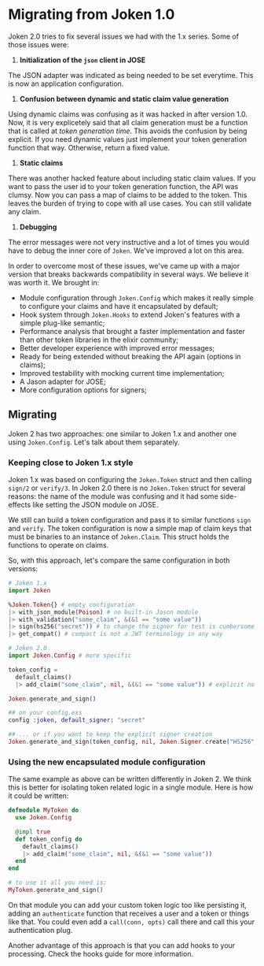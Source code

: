 # Migrating from Joken 1.0

Joken 2.0 tries to fix several issues we had with the 1.x series. Some of those issues were:

1. **Initialization of the `json` client in JOSE**

  The JSON adapter was indicated as being needed to be set everytime. This is now an application configuration.

1. **Confusion between dynamic and static claim value generation**

  Using dynamic claims was confusing as it was hacked in after version 1.0. Now, it is very explicetely said that all claim generation must be a function that is called at *token generation time*. This avoids the confusion by being explicit. If you need dynamic values just implement your token generation function that way. Otherwise, return a fixed value.

1. **Static claims**

  There was another hacked feature about including static claim values. If you want to pass the user id to your token generation function, the API was clumsy. Now you can pass a map of claims to be added to the token. This leaves the burden of trying to cope with all use cases. You can still validate any claim.

1. **Debugging**

  The error messages were not very instructive and a lot of times you would have to debug the inner core of `Joken`. We've improved a lot on this area.

In order to overcome most of these issues, we've came up with a major version that breaks backwards compatibility in several ways. We believe it was worth it. We brought in:

- Module configuration through `Joken.Config` which makes it really simple to configure your claims and have it encapsulated by default;
- Hook system through `Joken.Hooks` to extend Joken's features with a simple plug-like semantic;
- Performance analysis that brought a faster implementation and faster than other token libraries in the elixir community;
- Better developer experience with improved error messages;
- Ready for being extended without breaking the API again (options in claims);
- Improved testability with mocking current time implementation;
- A Jason adapter for JOSE;
- More configuration options for signers;

## Migrating

Joken 2 has two approaches: one similar to Joken 1.x and another one using `Joken.Config`. Let's talk about them separately.

### Keeping close to Joken 1.x style

Joken 1.x was based on configuring the `Joken.Token` struct and then calling `sign/2` or `verify/3`. In Joken 2.0 there is no `Joken.Token` struct for several reasons: the name of the module was confusing and it had some side-effects like setting the JSON module on JOSE.

We still can build a token configuration and pass it to similar functions `sign` and `verify`. The token configuration is now a simple map of claim keys that must be binaries to an instance of `Joken.Claim`. This struct holds the functions to operate on claims.

So, with this approach, let's compare the same configuration in both versions:

``` elixir
# Joken 1.x
import Joken

%Joken.Token{} # empty configuration
|> with_json_module(Poison) # no built-in Jason module
|> with_validation("some_claim", &(&1 == "some value"))
|> sign(hs256("secret")) # to change the signer for test is cumbersome
|> get_compat() # compact is not a JWT terminology in any way
```

``` elixir
# Joken 2.0
import Joken.Config # more specific

token_config =
  default_claims()
  |> add_claim("some_claim", nil, &(&1 == "some value")) # explicit no generate function

Joken.generate_and_sign()

## on your config.exs
config :joken, default_signer: "secret"

## ... or if you want to keep the explicit signer creation
Joken.generate_and_sign(token_config, nil, Joken.Signer.create("HS256", "secret"))
```

### Using the new encapsulated module configuration

The same example as above can be written differently in Joken 2. We think this is better for isolating token related logic in a single module. Here is how it could be written:

``` elixir
defmodule MyToken do
  use Joken.Config

  @impl true
  def token_config do
    default_claims()
    |> add_claim("some_claim", nil, &(&1 == "some value"))
  end
end

# to use it all you need is:
MyToken.generate_and_sign()
```

On that module you can add your custom token logic too like persisting it, adding an `authenticate` function that receives a user and a token or things like that. You could even add a `call(conn, opts)` call there and call this your authentication plug.

Another advantage of this approach is that you can add hooks to your processing. Check the hooks guide for more information.
